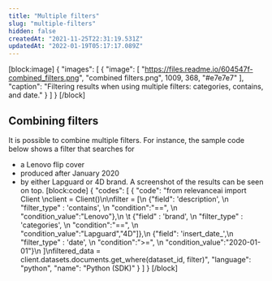 ```yaml
---
title: "Multiple filters"
slug: "multiple-filters"
hidden: false
createdAt: "2021-11-25T22:31:19.531Z"
updatedAt: "2022-01-19T05:17:17.089Z"
---
```

[block:image]
{
  "images": [
    {
      "image": [
        "https://files.readme.io/604547f-combined_filters.png",
        "combined filters.png",
        1009,
        368,
        "#e7e7e7"
      ],
      "caption": "Filtering results when using multiple filters: categories, contains, and date."
    }
  ]
}
[/block]
## Combining filters
It is possible to combine multiple filters. For instance, the sample code below shows a filter that searches for
* a Lenovo flip cover
* produced after January 2020
* by either Lapguard or 4D brand.
A screenshot of the results can be seen on top.
[block:code]
{
  "codes": [
    {
      "code": "from relevanceai import Client \nclient = Client()\n\nfilter =  [\n   {\"field\": 'description', \n    \"filter_type\" : 'contains', \n    \"condition\":\"==\", \n    \"condition_value\":\"Lenovo\"},\n \t {\"field\" : 'brand', \n    \"filter_type\" : 'categories', \n    \"condition\":\"==\", \n    \"condition_value\":\"Lapguard\",\"4D\"]},\n   {\"field\": 'insert_date_',\n    \"filter_type\" : 'date', \n    \"condition\":\">=\", \n    \"condition_value\":\"2020-01-01\"}\n ]\nfiltered_data = client.datasets.documents.get_where(dataset_id, filter)",
      "language": "python",
      "name": "Python (SDK)"
    }
  ]
}
[/block]
